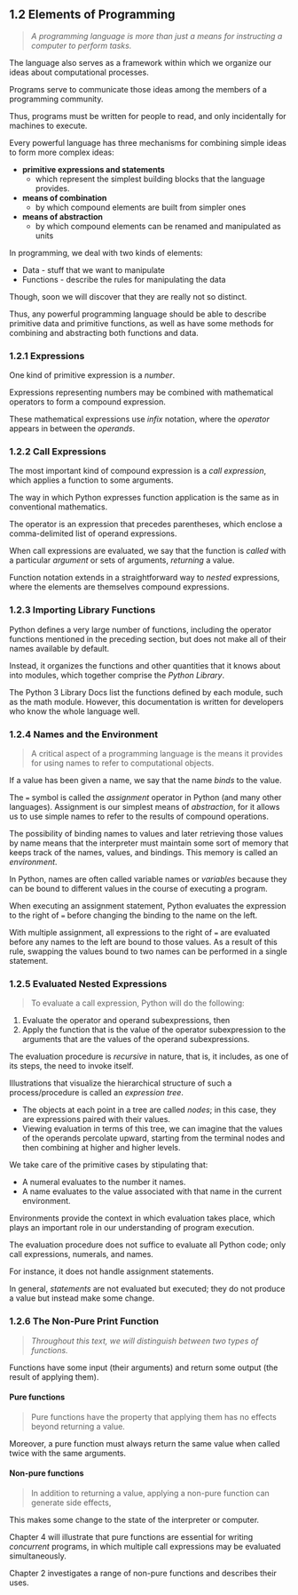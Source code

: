 ## 1.2 Elements of Programming
> *A programming language is more than just a means for instructing a computer to perform tasks.*

The language also serves as a framework within which we organize our ideas about computational processes.

Programs serve to communicate those ideas among the members of a programming community.

Thus, programs must be written for people to read, and only incidentally for machines to execute.

Every powerful language has three mechanisms for combining simple ideas to form more complex ideas:
- **primitive expressions and statements**
    - which represent the simplest building blocks that the language provides.
- **means of combination**
    - by which compound elements are built from simpler ones
- **means of abstraction**
    -  by which compound elements can be renamed and manipulated as units

In programming, we deal with two kinds of elements:
- Data - stuff that we want to manipulate
- Functions - describe the rules for manipulating the data

Though, soon we will discover that they are really not so distinct.

Thus, any powerful programming language should be able to describe primitive data and primitive functions, as well as have some methods for combining and abstracting both functions and data.

### 1.2.1 Expressions

One kind of primitive expression is a *number*.

Expressions representing numbers may be combined with mathematical operators to form a compound expression.

These mathematical expressions use *infix* notation, where the *operator* appears in between the *operands*.

### 1.2.2 Call Expressions
The most important kind of compound expression is a *call expression*, which applies a function to some arguments.

The way in which Python expresses function application is the same as in conventional mathematics.

The operator is an expression that precedes parentheses, which enclose a comma-delimited list of operand expressions.

When call expressions are evaluated, we say that the function is *called* with a particular *argument* or sets of arguments, *returning* a value.

Function notation extends in a straightforward way to *nested* expressions, where the elements are themselves compound expressions.

### 1.2.3 Importing Library Functions
Python defines a very large number of functions, including the operator functions mentioned in the preceding section, but does not make all of their names available by default. 

Instead, it organizes the functions and other quantities that it knows about into modules, which together comprise the *Python Library*.

The Python 3 Library Docs list the functions defined by each module, such as the math module. However, this documentation is written for developers who know the whole language well.

### 1.2.4 Names and the Environment
> A critical aspect of a programming language is the means it provides for using names to refer to computational objects. 

If a value has been given a name, we say that the name *binds* to the value.

The `=` symbol is called the *assignment* operator in Python (and many other languages). Assignment is our simplest means of *abstraction*, for it allows us to use simple names to refer to the results of compound operations.

The possibility of binding names to values and later retrieving those values by name means that the interpreter must maintain some sort of memory that keeps track of the names, values, and bindings. This memory is called an *environment*.

In Python, names are often called variable names or *variables* because they can be bound to different values in the course of executing a program.

When executing an assignment statement, Python evaluates the expression to the right of `=` before changing the binding to the name on the left.

With multiple assignment, all expressions to the right of `=` are evaluated before any names to the left are bound to those values. As a result of this rule, swapping the values bound to two names can be performed in a single statement.

### 1.2.5 Evaluated Nested Expressions
> To evaluate a call expression, Python will do the following:
1. Evaluate the operator and operand subexpressions, then
2. Apply the function that is the value of the operator subexpression to the arguments that are the values of the operand subexpressions.

The evaluation procedure is *recursive* in nature, that is, it includes, as one of its steps, the need to invoke itself.

Illustrations that visualize the hierarchical structure of such a process/procedure is called an *expression tree*.
- The objects at each point in a tree are called *nodes*; in this case, they are expressions paired with their values.
- Viewing evaluation in terms of this tree, we can imagine that the values of the operands percolate upward, starting from the terminal nodes and then combining at higher and higher levels.

We take care of the primitive cases by stipulating that:
- A numeral evaluates to the number it names.
- A name evaluates to the value associated with that name in the current environment.

Environments provide the context in which evaluation takes place, which plays an important role in our understanding of program execution.

The evaluation procedure does not suffice to evaluate all Python code; only call expressions, numerals, and names.

For instance, it does not handle assignment statements.

In general, *statements* are not evaluated but executed; they do not produce a value but instead make some change.

### 1.2.6 The Non-Pure Print Function
> *Throughout this text, we will distinguish between two types of functions.*

Functions have some input (their arguments) and return some output (the result of applying them).

#### Pure functions
> Pure functions have the property that applying them has no effects beyond returning a value.

Moreover, a pure function must always return the same value when called twice with the same arguments.

#### Non-pure functions
> In addition to returning a value, applying a non-pure function can generate side effects,

This makes some change to the state of the interpreter or computer.

Chapter 4 will illustrate that pure functions are essential for writing *concurrent* programs, in which multiple call expressions may be evaluated simultaneously.

Chapter 2 investigates a range of non-pure functions and describes their uses.